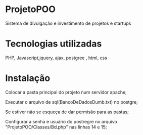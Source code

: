 # ProjetoPOO
Sistema de divulgação e investimento de projetos e startups
# Tecnologias utilizadas 
PHP, Javascript,jquery, ajax, postgree , html, css


# Instalação
Colocar a pasta principal do projeto num servidor apache;

Executar o arquivo de sql(BancoDeDadosDumb.txt) no postgre;

Se estiver não se esqueça de dar permisão para as pastas;

Configurar a senha e usuário do postregre no arquivo "ProjetoPOO/Classes/Bd.php" nas linhas 14 e 15; 

